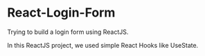 # React-Login-Form

Trying to build a login form using ReactJS.

In this ReactJS project, we used simple React Hooks like UseState.
